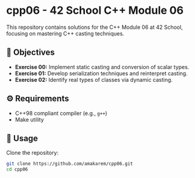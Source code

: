 # cpp06 - 42 School C++ Module 06

This repository contains solutions for the C++ Module 06 at 42 School, focusing on mastering C++ casting techniques.


## 🧠 Objectives

- **Exercise 00:** Implement static casting and conversion of scalar types.
- **Exercise 01:** Develop serialization techniques and reinterpret casting.
- **Exercise 02:** Identify real types of classes via dynamic casting.

## ⚙️ Requirements

- C++98 compliant compiler (e.g., `g++`)
- Make utility

## 🚀 Usage

Clone the repository:

   ```bash
   git clone https://github.com/amakarem/cpp06.git
   cd cpp06
